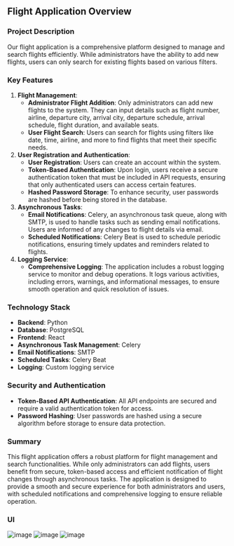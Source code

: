 ## Flight Application Overview

### Project Description

Our flight application is a comprehensive platform designed to manage and search flights efficiently. While administrators have the ability to add new flights, users can only search for existing flights based on various filters.

### Key Features

1. **Flight Management**:
    - **Administrator Flight Addition**: Only administrators can add new flights to the system. They can input details such as flight number, airline, departure city, arrival city, departure schedule, arrival schedule, flight duration, and available seats.
    - **User Flight Search**: Users can search for flights using filters like date, time, airline, and more to find flights that meet their specific needs.
2. **User Registration and Authentication**:
    - **User Registration**: Users can create an account within the system.
    - **Token-Based Authentication**: Upon login, users receive a secure authentication token that must be included in API requests, ensuring that only authenticated users can access certain features.
    - **Hashed Password Storage**: To enhance security, user passwords are hashed before being stored in the database.
3. **Asynchronous Tasks**:
    - **Email Notifications**: Celery, an asynchronous task queue, along with SMTP, is used to handle tasks such as sending email notifications. Users are informed of any changes to flight details via email.
    - **Scheduled Notifications**: Celery Beat is used to schedule periodic notifications, ensuring timely updates and reminders related to flights.
4. **Logging Service**:
    - **Comprehensive Logging**: The application includes a robust logging service to monitor and debug operations. It logs various activities, including errors, warnings, and informational messages, to ensure smooth operation and quick resolution of issues.

### Technology Stack

- **Backend**: Python
- **Database**: PostgreSQL
- **Frontend**: React
- **Asynchronous Task Management**: Celery
- **Email Notifications**: SMTP
- **Scheduled Tasks**: Celery Beat
- **Logging**: Custom logging service

### Security and Authentication

- **Token-Based API Authentication**: All API endpoints are secured and require a valid authentication token for access.
- **Password Hashing**: User passwords are hashed using a secure algorithm before storage to ensure data protection.

### Summary

This flight application offers a robust platform for flight management and search functionalities. While only administrators can add flights, users benefit from secure, token-based access and efficient notification of flight changes through asynchronous tasks. The application is designed to provide a smooth and secure experience for both administrators and users, with scheduled notifications and comprehensive logging to ensure reliable operation.


### UI 

![image](https://github.com/user-attachments/assets/1dcbc0a5-e55f-482c-8d91-36a54f2f22e0)
![image](https://github.com/user-attachments/assets/eb957b89-2cd8-407b-bce2-fa5057083789)
![image](https://github.com/user-attachments/assets/789dd2cf-7e26-430a-8025-3a5fa64d4dc3)


